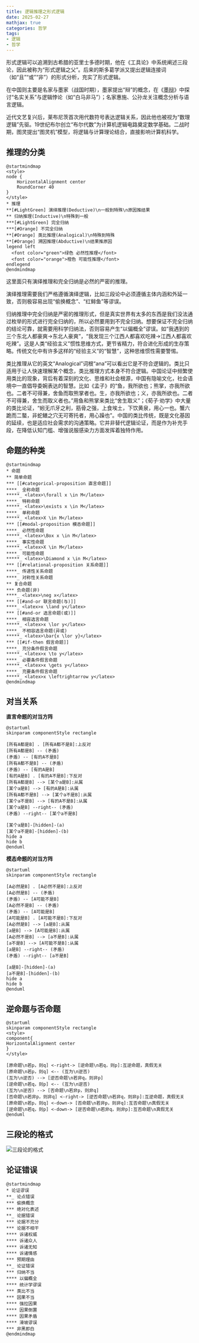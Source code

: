 ```yaml
---
title: 逻辑推理之形式逻辑
date: 2025-02-27
mathjax: true
categories: 哲学
tags:
- 逻辑
- 哲学
---
```


形式逻辑可以追溯到古希腊的亚里士多德时期，他在《工具论》中系统阐述三段论，因此被称为“形式逻辑之父”。后来的斯多葛学派又提出逻辑连接词（如“且”“或”“非”）的形式分析，充实了形式逻辑。

在中国则主要是名家与墨家（战国时期），墨家提出“辩”的概念，在《[墨辩](https://baike.baidu.com/item/墨辩)》中探讨“名实关系”与逻辑悖论（如“白马非马”）；名家惠施、公孙龙关注概念分析与语言逻辑。

近代文艺复兴后，莱布尼茨首次用代数符号表达逻辑关系，因此他也被视为“数理逻辑”先驱。19世纪布尔创立“布尔代数”为计算机逻辑电路奠定数学基础。二战时期，图灵提出“图灵机”模型，将逻辑与计算理论结合，直接影响计算机科学。

## 推理的分类

```plantuml
@startmindmap
<style>
node {
    HorizontalAlignment center
    RoundCorner 40
}
</style>
* 推理
**[#LightGreen] 演绎推理(Deductive)\n一般到特殊\n原因推结果
** 归纳推理(Inductive)\n特殊到一般
***[#LightGreen] 完全归纳
***[#Orange] 不完全归纳
**[#Orange] 类比推理(Analogical)\n特殊到特殊
**[#Orange] 溯因推理(Abductive)\n结果推原因
legend left
  <font color="green">绿色 必然性推理</font>
  <font color="orange">橙色 可能性推理</font>
endlegend
@endmindmap
```

这里面只有演绎推理和完全归纳是必然的严密的推理。

演绎推理需要我们严格遵循演绎逻辑，比如三段论中必须遵循主体内涵和外延一致，否则极容易出现“偷换概念”、“红鲱鱼”等谬误。

归纳推理中完全归纳是严密的推理形式，但是真实世界有太多的东西是我们没法通过枚举的形式进行完全归纳的，所以必然要用到不完全归纳。想要保证不完全归纳的结论可靠，就需要用科学归纳法，否则容易产生“以偏概全”谬误。如“我遇到的三个东北人都豪爽→东北人豪爽”，“我发现三个江西人都喜欢吃辣→江西人都喜欢吃辣”。这是人类“经验主义”惯性思维方式，更节省精力，符合进化形成的生存策略。传统文化中有许多这样的“经验主义”的“智慧”，这种思维惯性需要警惕。

类比推理从它的英文“Analogical”词根“ana”可以看出它是不符合逻辑的。类比只适用于让人快速理解某个概念，类比推理方式本身不符合逻辑。中国论证中频繁使用类比的现象，背后有着深刻的文化、思维和社会根源，中国有隐喻文化，社会语境中一直倡导委婉表达的智慧。比如《孟子》的“鱼，我所欲也；熊掌，亦我所欲也。二者不可得兼，舍鱼而取熊掌者也。生，亦我所欲也；义，亦我所欲也。二者不可得兼，舍生而取义者也。”用鱼和熊掌来类比“舍生取义”；《荀子·劝学》中大量的类比论证，“蚓无爪牙之利，筋骨之强，上食埃土，下饮黄泉，用心一也。蟹六跪而二螯，非蛇鳝之穴无可寄托者，用心躁也”。中国的类比传统，既是文化基因的延续，也是适应社会需求的沟通策略。它并非替代逻辑论证，而是作为补充手段，在降低认知门槛、增强说服感染力方面发挥着独特作用。

## 命题的种类

```plantuml
@startmindmap
* 命题
** 简单命题
*** [[#categorical-proposition 直言命题]]
****_ 全称命题
*****_ <latex>\forall x \in M</latex>
****_ 特称命题
*****_ <latex>\exists x \in M</latex>
****_ 单称命题
*****_ <latex>X \in M</latex>
*** [[#modal-proposition 模态命题]]
****_ 必然性命题
*****_ <latex>\Box x \in M</latex>
****_ 事实性命题
*****_ <latex>X \in M</latex>
****_ 可能性命题
*****_ <latex>\Diamond x \in M</latex>
*** [[#relational-proposition 关系命题]]
****_ 传递性关系命题
****_ 对称性关系命题
** 复合命题
*** 负命题(非)
****_ <latex>\neg x</latex>
*** [[#and-or 联言命题(与)]]
****_ <latex>x \land y</latex>
*** [[#and-or 选言命题(或)]]
****_ 相容选言命题
*****_ <latex>x \lor y</latex>
****_ 不相容选言命题(异或)
*****_ <latex>\bar{x \lor y}</latex>
*** [[#if-then 假言命题]]
****_ 充分条件假言命题
*****_ <latex>x \to y</latex>
****_ 必要条件假言命题
*****_ <latex>x \gets y</latex>
****_ 充要条件假言命题
*****_ <latex>x \leftrightarrow y</latex>
@endmindmap
```

## 对当关系

**直言命题的对当方阵**

```plantuml
@startuml
skinparam componentStyle rectangle

[所有A都是B] . [所有A都不是B]:上反对
[所有A都是B] -- (矛盾)
(矛盾) -- [有的A不是B]
[所有A都不是B] -- (矛盾)
(矛盾) -- [有的A是B]
[有的A是B] . [有的A不是B]:下反对
[所有A都是B] --> [某个a是B]:从属
[某个a是B] --> [有的A是B]:从属
[所有A都不是B] --> [某个a不是B]:从属
[某个a不是B] --> [有的A不是B]:从属
[某个a是B] --right-- (矛盾)
(矛盾) --right-- [某个a不是B]

[某个a是B]-[hidden]-(a)
[某个a不是B]-[hidden]-(b)
hide a
hide b
@enduml
```

**模态命题的对当方阵**

```plantuml
@startuml
skinparam componentStyle rectangle

[A必然是B] . [A必然不是B]:上反对
[A必然是B] -- (矛盾)
(矛盾) -- [A可能不是B]
[A必然不是B] -- (矛盾)
(矛盾) -- [A可能是B]
[A可能是B] . [A可能不是B]:下反对
[A必然是B] --> [a是B]:从属
[a是B] --> [A可能是B]:从属
[A必然不是B] --> [a不是B]:从属
[a不是B] --> [A可能不是B]:从属
[a是B] --right-- (矛盾)
(矛盾) --right-- [a不是B]

[a是B]-[hidden]-(a)
[a不是B]-[hidden]-(b)
hide a
hide b
@enduml
```

## 逆命题与否命题

```plantuml
@startuml
skinparam componentStyle rectangle
<style>
component{
HorizontalAlignment center
}
</style>

[原命题\n若p，则q] <-right-> [逆命题\n若q，则p]:互逆命题，真假无关
[原命题\n若p，则q] <-- (互为\n逆否)
(互为\n逆否) --> [逆否命题\n若非q，则非p]
[逆命题\n若q，则p] <-- (互为\n逆否)
(互为\n逆否) --> [否命题\n若非p，则非q]
[否命题\n若非p，则非q] <-right-> [逆否命题\n若非q，则非p]:互逆命题，真假无关
[原命题\n若p，则q] <-down-> [否命题\n若非p，则非q]:互否命题\n真假无关
[逆命题\n若q，则p] <-down-> [逆否命题\n若非q，则非p]:互否命题\n真假无关
@enduml
```

## 三段论的格式

![三段论的格式](https://bkimg.cdn.bcebos.com/pic/902397dda144ad348afa2597d3a20cf431ad855d)

## 论证错误

```plantuml
@startmindmap
* 论证谬误
**_ 论点错误
*** 偷换概念
*** 绝对化表述
**_ 论据错误
*** 论据不充分
*** 论据不相干
**** 诉诸权威
**** 诉诸众人
**** 诉诸无知
**** 诉诸情感
*** 预期理由
**_ 论证错误
*** 归纳不当
**** 以偏概全
**** 统计学谬误
*** 类比不当
*** 因果不当
**** 强拉因果
**** 因果倒置
**** 因果矛盾
**** 滑坡谬误
*** 非黑即白
@endmindmap
```



